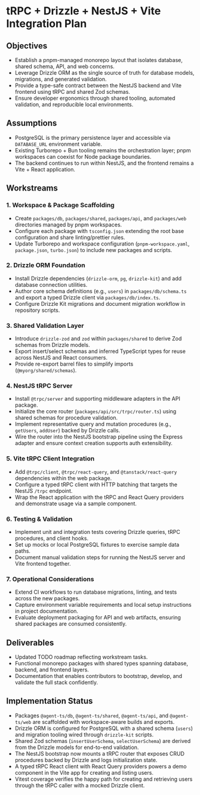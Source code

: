 # tRPC + Drizzle + NestJS + Vite Integration Plan

## Objectives
- Establish a pnpm-managed monorepo layout that isolates database, shared schema, API, and web concerns.
- Leverage Drizzle ORM as the single source of truth for database models, migrations, and generated validation.
- Provide a type-safe contract between the NestJS backend and Vite frontend using tRPC and shared Zod schemas.
- Ensure developer ergonomics through shared tooling, automated validation, and reproducible local environments.

## Assumptions
- PostgreSQL is the primary persistence layer and accessible via `DATABASE_URL` environment variable.
- Existing Turborepo + Bun tooling remains the orchestration layer; pnpm workspaces can coexist for Node package boundaries.
- The backend continues to run within NestJS, and the frontend remains a Vite + React application.

## Workstreams

### 1. Workspace & Package Scaffolding
- Create `packages/db`, `packages/shared`, `packages/api`, and `packages/web` directories managed by pnpm workspaces.
- Configure each package with `tsconfig.json` extending the root base configuration and share linting/prettier rules.
- Update Turborepo and workspace configuration (`pnpm-workspace.yaml`, `package.json`, `turbo.json`) to include new packages and scripts.

### 2. Drizzle ORM Foundation
- Install Drizzle dependencies (`drizzle-orm`, `pg`, `drizzle-kit`) and add database connection utilities.
- Author core schema definitions (e.g., `users`) in `packages/db/schema.ts` and export a typed Drizzle client via `packages/db/index.ts`.
- Configure Drizzle Kit migrations and document migration workflow in repository scripts.

### 3. Shared Validation Layer
- Introduce `drizzle-zod` and `zod` within `packages/shared` to derive Zod schemas from Drizzle models.
- Export insert/select schemas and inferred TypeScript types for reuse across NestJS and React consumers.
- Provide re-export barrel files to simplify imports (`@myorg/shared/schemas`).

### 4. NestJS tRPC Server
- Install `@trpc/server` and supporting middleware adapters in the API package.
- Initialize the core router (`packages/api/src/trpc/router.ts`) using shared schemas for procedure validation.
- Implement representative query and mutation procedures (e.g., `getUsers`, `addUser`) backed by Drizzle calls.
- Wire the router into the NestJS bootstrap pipeline using the Express adapter and ensure context creation supports auth extensibility.

### 5. Vite tRPC Client Integration
- Add `@trpc/client`, `@trpc/react-query`, and `@tanstack/react-query` dependencies within the web package.
- Configure a typed tRPC client with HTTP batching that targets the NestJS `/trpc` endpoint.
- Wrap the React application with the tRPC and React Query providers and demonstrate usage via a sample component.

### 6. Testing & Validation
- Implement unit and integration tests covering Drizzle queries, tRPC procedures, and client hooks.
- Set up mocks or local PostgreSQL fixtures to exercise sample data paths.
- Document manual validation steps for running the NestJS server and Vite frontend together.

### 7. Operational Considerations
- Extend CI workflows to run database migrations, linting, and tests across the new packages.
- Capture environment variable requirements and local setup instructions in project documentation.
- Evaluate deployment packaging for API and web artifacts, ensuring shared packages are consumed consistently.

## Deliverables
- Updated TODO roadmap reflecting workstream tasks.
- Functional monorepo packages with shared types spanning database, backend, and frontend layers.
- Documentation that enables contributors to bootstrap, develop, and validate the full stack confidently.

## Implementation Status

- Packages `@agent-ts/db`, `@agent-ts/shared`, `@agent-ts/api`, and `@agent-ts/web` are scaffolded with workspace-aware builds and exports.
- Drizzle ORM is configured for PostgreSQL with a shared schema (`users`) and migration tooling wired through `drizzle-kit` scripts.
- Shared Zod schemas (`insertUserSchema`, `selectUserSchema`) are derived from the Drizzle models for end-to-end validation.
- The NestJS bootstrap now mounts a tRPC router that exposes CRUD procedures backed by Drizzle and logs initialization state.
- A typed tRPC React client with React Query providers powers a demo component in the Vite app for creating and listing users.
- Vitest coverage verifies the happy path for creating and retrieving users through the tRPC caller with a mocked Drizzle client.
